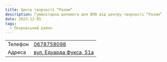 ```yaml
---
title: Центр творчості “Разом”
description: Гуманітарна допомога для ВПО від центру творчості “Разом” в Покровському районі в місті Кривий Ріг, вул. Едуарда Фукса, 51а
date: 2023-12-05
tags:
  - Покровський район
---
```



<div class="centers--block">

|   |   |
|---|---|
| Телефон  | <a href="tel:0678758098">0678758098</a>   |
|Адреса | [вул. Едуарда Фукса, 51а](https://goo.gl/maps/gSVBtbURwSu48jzN9) |

</div>
